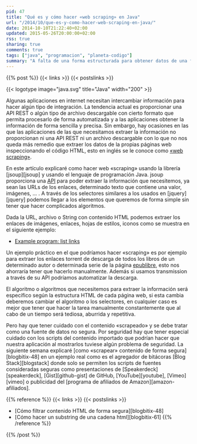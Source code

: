 ```yaml
---
pid: 47
title: "Qué es y cómo hacer «web scraping» en Java"
url: "/2014/10/que-es-y-como-hacer-web-scraping-en-java/"
date: 2014-10-10T21:22:40+02:00
updated: 2015-05-26T20:00:00+02:00
rss: true
sharing: true
comments: true
tags: ["java", "programacion", "planeta-codigo"]
summary: "A falta de una forma estructurada para obtener datos de una fuente podemos extraerla directamente del contenido html de una página, a esto se le denomina «web scraping». En Java y con la librería jsoup podemos obtener la información que necesitamos de forma sencilla."
---
```


{{% post %}}
{{< links >}}
{{< postslinks >}}

{{< logotype image="java.svg" title="Java" width="200" >}}

Algunas aplicaciones en internet necesitan intercambiar información para hacer algún tipo de integración. La tendencia actual es proporcionar una API REST o algún tipo de archivo descargable con cierto formato que permita procesarlo de forma automatizada y a las aplicaciones obtener la información de forma sencilla y precisa. Sin embargo, hay ocasiones en las que las aplicaciones de las que necesitamos extraer la información no proporcionan ni una API REST ni un archivo descargable con lo que no nos queda más remedio que extraer los datos de la propias páginas web inspeccionando el código HTML, esto en inglés se le conoce como [«web scraping»](https://es.wikipedia.org/wiki/Web_scraping).

En este artículo explicaré como hacer web «scraping» usando la librería [jsoup][jsoup] y usando el lenguaje de programación Java. jsoup proporciona una [API](http://jsoup.org/apidocs/) para poder extraer la información que necesitemos, ya sean las URLs de los enlaces, determinado texto que contiene una valor, imágenes, ... . A través de los selectores similares a los usados en [jquery][jquery] podemos llegar a los elementos que queremos de forma simple sin tener que hacer complicados algoritmos.

Dada la URL, archivo o String con contenido HTML podemos extraer los enlaces de imágenes, enlaces, hojas de estilos, iconos como se muestra en el siguiente ejemplo:

* [Example program: list links](http://jsoup.org/cookbook/extracting-data/example-list-links)

Un ejemplo práctico en el que podríamos hacer «scraping» es por ejemplo para extraer los enlaces torrent de descarga de todos los libros de un determinado autor o determinada serie de la página [epublibre](https://www.epublibre.org/), esto nos ahorraría tener que hacerlo manualmente. Además si usamos transmission a través de su API podríamos automatizar la descarga.

El algoritmo o algoritmos que necesitemos para extraer la información será específico según la estructura HTML de cada página web, si esta cambia deberemos cambiar el algoritmo o los selectores, en cualquier caso es mejor que tener que hacer la tarea manualmente constantemente que al cabo de un tiempo será tediosa, aburrida y repetitiva.

Pero hay que tener cuidado con el contenido «scrapeado» y se debe tratar como una fuente de datos no segura. Por seguridad hay que tener especial cuidado con los scripts del contenido importado que podrían hacer que nuestra aplicación al mostrarlos tuviese algún problema de seguridad. La siguiente semana explicaré [como «scrapear» contenido de forma segura][blogbitix-48] en un ejemplo real como es el agregador de bitácoras [Blog Stack][blogstack] donde solo se permiten los scripts de fuentes consideradas seguras como presentaciones de [Speakerdeck][speakerdeck], [Gist][github-gist] de GitHub, [YouTube][youtube], [Vimeo][vimeo] o publicidad del [programa de afiliados de Amazon][amazon-afiliados].

{{% reference %}}
{{< links >}}
{{< postslinks >}}
* [Cómo filtrar contenido HTML de forma segura][blogbitix-48]
* [Cómo hacer un substring de una cadena html][blogbitix-61]
{{% /reference %}}

{{% /post %}}
